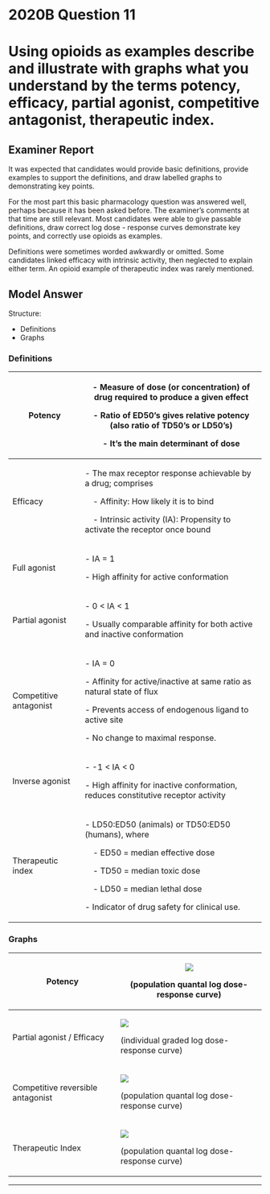 # 2020B Question 11 
# Using opioids as examples describe and illustrate with graphs what you understand by the terms potency, efficacy, partial agonist, competitive antagonist, therapeutic index.



## Examiner Report
It was expected that candidates would provide basic definitions, provide examples to support the definitions, and draw labelled graphs to demonstrating key points.

For the most part this basic pharmacology question was answered well, perhaps because it has been asked before. The examiner’s comments at that time are still relevant. Most candidates were able to give passable definitions, draw correct log dose - response curves demonstrate key points, and correctly use opioids as examples.

Definitions were sometimes worded awkwardly or omitted. Some candidates linked efficacy with intrinsic activity, then neglected to explain either term. An opioid example of therapeutic index was rarely mentioned.

## Model Answer
Structure:
- Definitions
- Graphs

### Definitions

|Potency|<p>- Measure of dose (or concentration) of drug required to produce a given effect</p><p>- Ratio of ED50’s gives relative potency (also ratio of TD50’s or LD50’s)</p><p>- It’s the main determinant of dose</p>|
| -- | -- |
|Efficacy|<p>- The max receptor response achievable by a drug; comprises</p><p>&emsp;- Affinity: How likely it is to bind</p><p>&emsp;- Intrinsic activity (IA): Propensity to activate the receptor once bound</p>|
|Full agonist|<p>- IA = 1</p><p>- High affinity for active conformation</p>|
|Partial agonist|<p>- 0 < IA < 1</p><p>- Usually comparable affinity for both active and inactive conformation</p>|
|Competitive antagonist|<p>- IA = 0</p><p>- Affinity for active/inactive at same ratio as natural state of flux</p><p>- Prevents access of endogenous ligand to active site</p><p>- No change to maximal response.</p>|
|Inverse agonist|<p>- -1 < IA < 0</p><p>- High affinity for inactive conformation, reduces constitutive receptor activity</p>|
|Therapeutic index|<p>- LD50:ED50 (animals) or TD50:ED50 (humans), where</p><p>&emsp;- ED50 = median effective dose</p><p>&emsp;- TD50 = median toxic dose</p><p>&emsp;- LD50 = median lethal dose</p><p>- Indicator of drug safety for clinical use.</p>|

### Graphs

|Potency|<p><img src="\resources\fatex.svg"></p><p>(population quantal log dose-response curve)</p>|
| -- | -- |
|Partial agonist / Efficacy|<p><img src="\resources\agonists-FA-IA-PA.svg"></p><p>(individual graded log dose-response curve)</p>|
|Competitive reversible antagonist|<p><img src="\resources\FA-with-nca-and-ca.svg"></p><p>(population quantal log dose-response curve)</p>|
|Therapeutic Index|<p><img src="\resources\therapeutic-index.svg"></p><p>(population quantal log dose-response curve)</p>|




--- 

